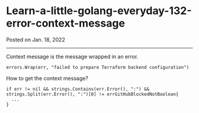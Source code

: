 # Learn-a-little-golang-everyday-132-error-context-message

Posted on Jan. 18, 2022

---
Context message is the message wrapped in an error.


```
errors.Wrap(err, "failed to prepare Terraform backend configuration")
```

How to get the context message?

```
if err != nil && strings.Contains(err.Error(), ":") &&  strings.Split(err.Error(), ":")[0] != errGitHubBlockedNotBoolean{
  ...
}
```
